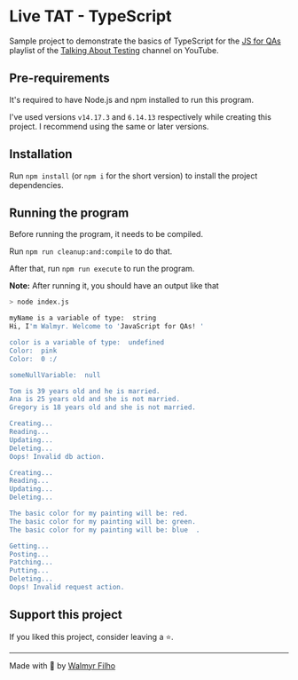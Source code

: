 # Live TAT - TypeScript

Sample project to demonstrate the basics of TypeScript for the [JS for QAs](https://youtube.com/playlist?list=PL-eblSNRj0QH36XrwvGfhh14GjpG-ViS2) playlist of the [Talking About Testing](https://www.youtube.com/c/talkingabouttesting) channel on YouTube.

## Pre-requirements

It's required to have Node.js and npm installed to run this program.

I've used versions `v14.17.3` and `6.14.13` respectively while creating this project.
I recommend using the same or later versions.

## Installation

Run `npm install` (or `npm i` for the short version) to install the project dependencies.

## Running the program

Before running the program, it needs to be compiled.

Run `npm run cleanup:and:compile` to do that.

After that, run `npm run execute` to run the program.

**Note:** After running it, you should have an output like that

```sh
> node index.js

myName is a variable of type:  string
Hi, I'm Walmyr. Welcome to 'JavaScript for QAs! '

color is a variable of type:  undefined
Color:  pink
Color:  0 :/

someNullVariable:  null

Tom is 39 years old and he is married.
Ana is 25 years old and she is not married.
Gregory is 18 years old and she is not married.

Creating...
Reading...
Updating...
Deleting...
Oops! Invalid db action.

Creating...
Reading...
Updating...
Deleting...

The basic color for my painting will be: red.
The basic color for my painting will be: green.
The basic color for my painting will be: blue  .

Getting...
Posting...
Patching...
Putting...
Deleting...
Oops! Invalid request action.
```

## Support this project

If you liked this project, consider leaving a ⭐.

___

Made with 💙 by [Walmyr Filho](https://walmyr.dev)
